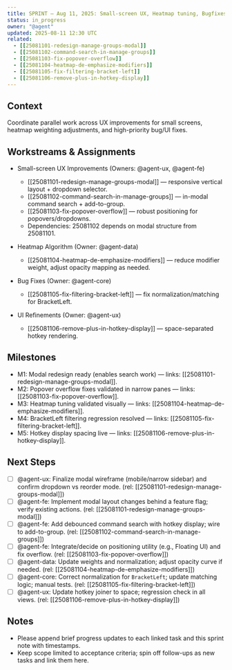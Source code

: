```yaml
---
title: SPRINT — Aug 11, 2025: Small-screen UX, Heatmap tuning, Bugfixes
status: in_progress
owner: "@agent"
updated: 2025-08-11 12:30 UTC
related:
  - [[25081101-redesign-manage-groups-modal]]
  - [[25081102-command-search-in-manage-groups]]
  - [[25081103-fix-popover-overflow]]
  - [[25081104-heatmap-de-emphasize-modifiers]]
  - [[25081105-fix-filtering-bracket-left]]
  - [[25081106-remove-plus-in-hotkey-display]]
---
```


## Context

Coordinate parallel work across UX improvements for small screens, heatmap weighting adjustments, and high-priority bug/UI fixes.

## Workstreams & Assignments

- Small-screen UX Improvements (Owners: @agent-ux, @agent-fe)
  - [[25081101-redesign-manage-groups-modal]] — responsive vertical layout + dropdown selector.
  - [[25081102-command-search-in-manage-groups]] — in-modal command search + add-to-group.
  - [[25081103-fix-popover-overflow]] — robust positioning for popovers/dropdowns.
  - Dependencies: 25081102 depends on modal structure from 25081101.

- Heatmap Algorithm (Owner: @agent-data)
  - [[25081104-heatmap-de-emphasize-modifiers]] — reduce modifier weight, adjust opacity mapping as needed.

- Bug Fixes (Owner: @agent-core)
  - [[25081105-fix-filtering-bracket-left]] — fix normalization/matching for BracketLeft.

- UI Refinements (Owner: @agent-ux)
  - [[25081106-remove-plus-in-hotkey-display]] — space-separated hotkey rendering.

## Milestones

- M1: Modal redesign ready (enables search work) — links: [[25081101-redesign-manage-groups-modal]].
- M2: Popover overflow fixes validated in narrow panes — links: [[25081103-fix-popover-overflow]].
- M3: Heatmap tuning validated visually — links: [[25081104-heatmap-de-emphasize-modifiers]].
- M4: BracketLeft filtering regression resolved — links: [[25081105-fix-filtering-bracket-left]].
- M5: Hotkey display spacing live — links: [[25081106-remove-plus-in-hotkey-display]].

## Next Steps

- [ ] @agent-ux: Finalize modal wireframe (mobile/narrow sidebar) and confirm dropdown vs reorder mode. (rel: [[25081101-redesign-manage-groups-modal]])
- [ ] @agent-fe: Implement modal layout changes behind a feature flag; verify existing actions. (rel: [[25081101-redesign-manage-groups-modal]])
- [ ] @agent-fe: Add debounced command search with hotkey display; wire to add-to-group. (rel: [[25081102-command-search-in-manage-groups]])
- [ ] @agent-fe: Integrate/decide on positioning utility (e.g., Floating UI) and fix overflow. (rel: [[25081103-fix-popover-overflow]])
- [ ] @agent-data: Update weights and normalization; adjust opacity curve if needed. (rel: [[25081104-heatmap-de-emphasize-modifiers]])
- [ ] @agent-core: Correct normalization for `BracketLeft`; update matching logic; manual tests. (rel: [[25081105-fix-filtering-bracket-left]])
- [ ] @agent-ux: Update hotkey joiner to space; regression check in all views. (rel: [[25081106-remove-plus-in-hotkey-display]])

## Notes

- Please append brief progress updates to each linked task and this sprint note with timestamps.
- Keep scope limited to acceptance criteria; spin off follow-ups as new tasks and link them here.
